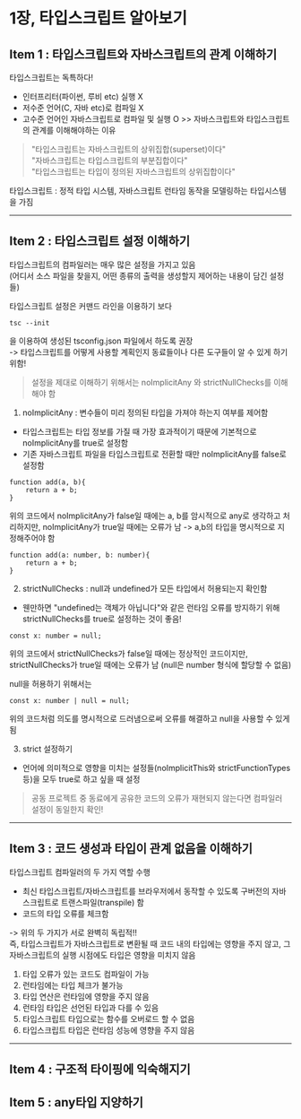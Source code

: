 # 1장, 타입스크립트 알아보기

## Item 1 : 타입스크립트와 자바스크립트의 관계 이해하기

타입스크립트는 독특하다!

- 인터프리터(파이썬, 루비 etc) 실행 X
- 저수준 언어(C, 자바 etc)로 컴파일 X
- 고수준 언어인 자바스크립트로 컴파일 및 실행 O >> 자바스크립트와 타입스크립트의 관계를 이해해야하는 이유

> "타입스크립트는 자바스크립트의 상위집합(superset)이다"  
> "자바스크립트는 타입스크립트의 부분집합이다"  
> "타입스크립트는 타입이 정의된 자바스크립트의 상위집합이다"

타입스크립트 : 정적 타입 시스템, 자바스크립트 런타임 동작을 모델링하는 타입시스템을 가짐

---

## Item 2 : 타입스크립트 설정 이해하기

타입스크립트의 컴파일러는 매우 많은 설정을 가지고 있음  
(어디서 소스 파일을 찾을지, 어떤 종류의 출력을 생성할지 제어하는 내용이 담긴 설정들)

타입스크립트 설정은 커맨드 라인을 이용하기 보다

```
tsc --init
```

을 이용하여 생성된 tsconfig.json 파일에서 하도록 권장  
-> 타입스크립트를 어떻게 사용할 계획인지 동료들이나 다른 도구들이 알 수 있게 하기 위함!

> 설정을 제대로 이해하기 위해서는 noImplicitAny 와 strictNullChecks를 이해해야 함

1. noImplicitAny : 변수들이 미리 정의된 타입을 가져야 하는지 여부를 제어함

- 타입스크립트는 타입 정보를 가질 때 가장 효과적이기 때문에 기본적으로 noImplicitAny를 true로 설정함
- 기존 자바스크립트 파일을 타입스크립트로 전환할 때만 noImplicitAny를 false로 설정함

```
function add(a, b){
    return a + b;
}
```

위의 코드에서 noImplicitAny가 false일 때에는 a, b를 암시적으로 any로 생각하고 처리하지만, noImplicitAny가 true일 때에는 오류가 남 -> a,b의 타입을 명시적으로 지정해주어야 함

```
function add(a: number, b: number){
    return a + b;
}
```

2. strictNullChecks : null과 undefined가 모든 타입에서 허용되는지 확인함

- 웬만하면 "undefined는 객체가 아닙니다"와 같은 런타임 오류를 방지하기 위해 strictNullChecks를 true로 설정하는 것이 좋음!

```
const x: number = null;
```

위의 코드에서 strictNullChecks가 false일 때에는 정상적인 코드이지만,  
strictNullChecks가 true일 때에는 오류가 남 (null은 number 형식에 할당할 수 없음)

null을 허용하기 위해서는

```
const x: number | null = null;
```

위의 코드처럼 의도를 명시적으로 드러냄으로써 오류를 해결하고 null을 사용할 수 있게 됨

3. strict 설정하기

- 언어에 의미적으로 영향을 미치는 설정들(noImplicitThis와 strictFunctionTypes 등)을 모두 true로 하고 싶을 때 설정

> 공동 프로젝트 중 동료에게 공유한 코드의 오류가 재현되지 않는다면 컴파일러 설정이 동일한지 확인!

---

## Item 3 : 코드 생성과 타입이 관계 없음을 이해하기

타입스크립트 컴파일러의 두 가지 역할 수행

- 최신 타입스크립트/자바스크립트를 브라우저에서 동작할 수 있도록 구버전의 자바스크립트로 트랜스파일(transpile) 함
- 코드의 타입 오류를 체크함

-> 위의 두 가지가 서로 완벽히 독립적!!  
즉, 타입스크립트가 자바스크립트로 변환될 때 코드 내의 타입에는 영향을 주지 않고, 그 자바스크립트의 실행 시점에도 타입은 영향을 미치지 않음

1. 타입 오류가 있는 코드도 컴파일이 가능
2. 런타임에는 타입 체크가 불가능
3. 타입 연산은 런타임에 영향을 주지 않음
4. 런타임 타입은 선언된 타입과 다를 수 있음
5. 타입스크립트 타입으로는 함수를 오버로드 할 수 없음
6. 타입스크립트 타입은 런타임 성능에 영향을 주지 않음

---

## Item 4 : 구조적 타이핑에 익숙해지기

## Item 5 : any타입 지양하기
